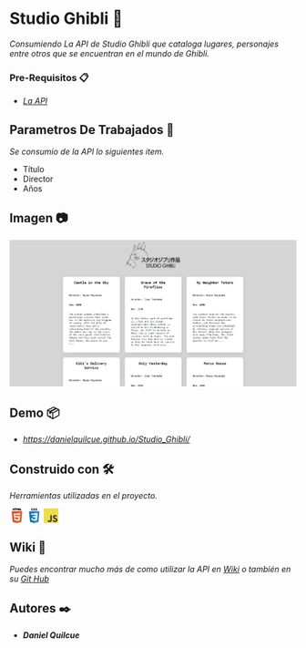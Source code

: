 # Studio Ghibli 📌


_Consumiendo La API de Studio Ghibli que cataloga lugares, personajes entre otros que se encuentran en el mundo de Ghibli._


### Pre-Requisitos 📋

 * _[La API](https://ghibliapi.herokuapp.com/)_ 

## Parametros De Trabajados 🚀

_Se consumio de la API lo siguientes item._

 * Título
 * Director
 * Años



## Imagen 📷

![Alt text](Recursos/Ghibli.png?raw=true)


## Demo  📦

* _https://danielquilcue.github.io/Studio_Ghibli/_

## Construido con 🛠️

_Herramientas utilizadas en el proyecto._

 <img align="top" alt="HTML5" width="26px" src="https://raw.githubusercontent.com/github/explore/80688e429a7d4ef2fca1e82350fe8e3517d3494d/topics/html/html.png" />
 <img align="top" alt="CSS3" width="26px" src="https://raw.githubusercontent.com/github/explore/80688e429a7d4ef2fca1e82350fe8e3517d3494d/topics/css/css.png" />
<img align="top" alt="JavaScript" width="26px" src="https://raw.githubusercontent.com/github/explore/80688e429a7d4ef2fca1e82350fe8e3517d3494d/topics/javascript/javascript.png" />



## Wiki 📖

_Puedes encontrar mucho más de como utilizar la API en [Wiki](https://ghibliapi.herokuapp.com/) o también en su [Git Hub](https://github.com/janaipakos/ghibliapi)_

## Autores ✒️

* _**Daniel Quilcue**_ 






